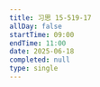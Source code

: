 ```yaml
---
title: 习思 15-519-17
allDay: false
startTime: 09:00
endTime: 11:00
date: 2025-06-18
completed: null
type: single
---
```

